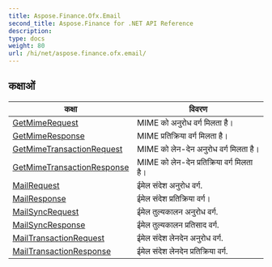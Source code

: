 ```yaml
---
title: Aspose.Finance.Ofx.Email
second_title: Aspose.Finance for .NET API Reference
description: 
type: docs
weight: 80
url: /hi/net/aspose.finance.ofx.email/
---
```



## कक्षाओं

| कक्षा | विवरण |
| --- | --- |
| [GetMimeRequest](./getmimerequest/) | MIME को अनुरोध वर्ग मिलता है। |
| [GetMimeResponse](./getmimeresponse/) | MIME प्रतिक्रिया वर्ग मिलता है। |
| [GetMimeTransactionRequest](./getmimetransactionrequest/) | MIME को लेन-देन अनुरोध वर्ग मिलता है। |
| [GetMimeTransactionResponse](./getmimetransactionresponse/) | MIME को लेन-देन प्रतिक्रिया वर्ग मिलता है। |
| [MailRequest](./mailrequest/) | ईमेल संदेश अनुरोध वर्ग. |
| [MailResponse](./mailresponse/) | ईमेल संदेश प्रतिक्रिया वर्ग। |
| [MailSyncRequest](./mailsyncrequest/) | ईमेल तुल्यकालन अनुरोध वर्ग. |
| [MailSyncResponse](./mailsyncresponse/) | ईमेल तुल्यकालन प्रतिसाद वर्ग. |
| [MailTransactionRequest](./mailtransactionrequest/) | ईमेल संदेश लेनदेन अनुरोध वर्ग. |
| [MailTransactionResponse](./mailtransactionresponse/) | ईमेल संदेश लेनदेन प्रतिक्रिया वर्ग. |


